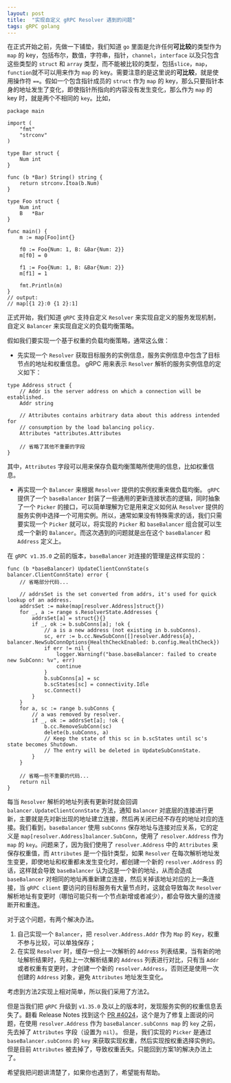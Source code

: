 ```yaml
---
layout: post
title:  "实现自定义 gRPC Resolver 遇到的问题"
tags: gRPC golang
---
```


在正式开始之前，先做一下铺垫，我们知道 `go` 里面是允许任何**可比较**的类型作为 `map` 的 key，包括布尔，数值，字符串，指针，`channel`，`interface` 以及只包含这些类型的 `struct` 和 `array` 类型，而不能被比较的类型，包括`slice`，`map`，`function`就不可以用来作为 `map` 的 key。需要注意的是这里说的**可比较**，就是使用操作符 `==`。假如一个包含指针成员的 `struct` 作为 `map` 的 key，那么只要指针本身的地址发生了变化，即使指针所指向的内容没有发生变化，那么作为 `map` 的 key 时，就是两个不相同的 `key`。比如，
```golang
package main

import (
    "fmt"
    "strconv"
)

type Bar struct {
    Num int
}

func (b *Bar) String() string {
    return strconv.Itoa(b.Num)
}

type Foo struct {
    Num int
    B   *Bar
}

func main() {
    m := map[Foo]int{}

    f0 := Foo{Num: 1, B: &Bar{Num: 2}}
    m[f0] = 0

    f1 := Foo{Num: 1, B: &Bar{Num: 2}}
    m[f1] = 1

    fmt.Println(m)
}
// output:
// map[{1 2}:0 {1 2}:1]
```

正式开始，我们知道 `gRPC` 支持自定义 `Resolver` 来实现自定义的服务发现机制，自定义 `Balancer` 来实现自定义的负载均衡策略。

假如我们要实现一个基于权重的负载均衡策略，通常这么做：
* 先实现一个 `Resolver` 获取目标服务的实例信息，服务实例信息中包含了目标节点的地址和权重信息。
gRPC 用来表示 `Resolver` 解析的服务实例信息的定义如下：
```golang
type Address struct {
    // Addr is the server address on which a connection will be established.
    Addr string

    // Attributes contains arbitrary data about this address intended for
    // consumption by the load balancing policy.
    Attributes *attributes.Attributes

    // 省略了其他不重要的字段
}
```
其中，`Attributes` 字段可以用来保存负载均衡策略所使用的信息，比如权重信息。

* 再实现一个 `Balancer` 来根据 `Resolver` 提供的实例权重来做负载均衡。
`gRPC` 提供了一个 `baseBalancer` 封装了一些通用的更新连接状态的逻辑，同时抽象了一个 `Picker` 的接口，可以简单理解为它是用来定义如何从 `Resolver` 提供的服务实例中选择一个可用实例。所以，通常如果没有特殊需求的话，我们只需要实现一个 `Picker` 就可以，将实现的 `Picker` 和 `baseBalancer` 组合就可以生成一个新的 `Balancer`。而这次遇到的问题就是出在这个 `baseBalancer` 和 `Address` 定义上。

在 `gRPC v1.35.0` 之前的版本，`baseBalancer` 对连接的管理是这样实现的：
```golang
func (b *baseBalancer) UpdateClientConnState(s balancer.ClientConnState) error {
	// 省略部分代码...

	// addrsSet is the set converted from addrs, it's used for quick lookup of an address.
	addrsSet := make(map[resolver.Address]struct{})
	for _, a := range s.ResolverState.Addresses {
		addrsSet[a] = struct{}{}
		if _, ok := b.subConns[a]; !ok {
			// a is a new address (not existing in b.subConns).
			sc, err := b.cc.NewSubConn([]resolver.Address{a}, balancer.NewSubConnOptions{HealthCheckEnabled: b.config.HealthCheck})
			if err != nil {
				logger.Warningf("base.baseBalancer: failed to create new SubConn: %v", err)
				continue
			}
			b.subConns[a] = sc
			b.scStates[sc] = connectivity.Idle
			sc.Connect()
		}
	}
	for a, sc := range b.subConns {
		// a was removed by resolver.
		if _, ok := addrsSet[a]; !ok {
			b.cc.RemoveSubConn(sc)
			delete(b.subConns, a)
			// Keep the state of this sc in b.scStates until sc's state becomes Shutdown.
			// The entry will be deleted in UpdateSubConnState.
		}
	}

	// 省略一些不重要的代码...
	return nil
}
```
每当 `Resolver` 解析的地址列表有更新时就会回调 `balancer.UpdateClientConnState` 方法，通知 `Balancer` 对底层的连接进行更新，主要就是先对新出现的地址建立连接，然后再关闭已经不存在的地址对应的连接。我们看到，`baseBalancer` 使用 `subConns` 保存地址与连接对应关系，它的定义是 `map[resolver.Address]balancer.SubConn`，使用了 `resolver.Address` 作为 `map` 的 `key`。问题来了，因为我们使用了 `resolver.Address` 中的 `Attributes` 来保存权重值，而 `Attributes` 是一个指针类型，如果 `Resolver` 在每次解析地址发生变更，即使地址和权重都未发生变化时，都创建一个新的 `resolver.Address` 的话，这样就会导致 `baseBalancer` 认为这是一个新的地址，从而会造成 `baseBalancer` 对相同的地址再重新建立连接，然后关掉该地址对应的上一条连接，当 `gRPC client` 要访问的目标服务有大量节点时，这就会导致每次 `Resolver` 解析地址有变更时（哪怕可能只有一个节点新增或者减少），都会导致大量的连接断开和重连。

对于这个问题，有两个解决办法。
1. 自己实现一个 `Balancer`，把 `resolver.Address.Addr` 作为 `Map` 的 `Key`，权重不参与比较，可以单独保存；
2. 在实现 `Resolver` 时，缓存一份上一次解析的 `Address` 列表结果，当有新的地址解析结果时，先和上一次解析结果的 `Address` 列表进行对比，只有当 `Addr` 或者权重有变更时，才创建一个新的 `resolver.Address`，否则还是使用一次创建的 `Address` 对象，避免 `Attributes` 地址发生变化。

考虑到方法2实现上相对简单，所以我们采用了方法2。

但是当我们把 `gRPC` 升级到 `v1.35.0` 及以上的版本时，发现服务实例的权重信息丢失了。翻看 Release Notes 找到这个 [PR #4024](https://github.com/grpc/grpc-go/pull/4024)，这个是为了修复上面说的问题，在使用 `resolver.Address` 作为 `baseBalancer.subConns map` 的 `key` 之前，先去掉了 `Attributes` 字段（设置为 `nil`）。 但是，我们实现的 `Picker` 是通过 `baseBalancer.subConns` 的 `key` 来获取实现权重，然后实现按权重选择实例的。但是目前 `Attributes` 被去掉了，导致权重丢失。只能回到方案1的解决办法上了。

希望我把问题讲清楚了，如果你也遇到了，希望能有帮助。

